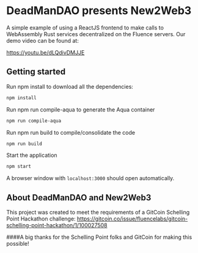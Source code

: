 # DeadManDAO presents New2Web3
A simple example of using a ReactJS frontend to make calls to WebAssembly Rust services decentralized on the Fluence servers.
Our demo video can be found at:

https://youtu.be/dLQdivDMJJE

## Getting started

Run npm install to download all the dependencies:

```bash
npm install
```

Run npm run compile-aqua to generate the Aqua container

```bash
npm run compile-aqua
```

Run npm run build to compile/consolidate the code

```bash
npm run build
```

Start the application

```bash
npm start
```

A browser window with `localhost:3000` should open automatically.

## About DeadManDAO and New2Web3
This project was created to meet the requirements of a GitCoin Schelling Point Hackathon challenge:
https://gitcoin.co/issue/fluencelabs/gitcoin-schelling-point-hackathon/1/100027508

####A big thanks for the Schelling Point folks and GitCoin for making this possible!

